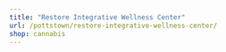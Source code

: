```yaml
---
title: "Restore Integrative Wellness Center"
url: /pottstown/restore-integrative-wellness-center/
shop: cannabis
---
```

